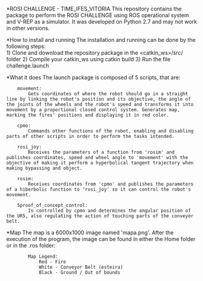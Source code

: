 *ROSI CHALLENGE - TIME_IFES_VITORIA
This repository contains the package to perform the ROSI CHALLENGE using ROS operational system and V-REP as a simulator. It was developed on Python 2.7 and may not work in other versions.

*How to install and running
	The installation and running can be done by the following steps:		
	1) Clone and download the repository package in the <catkin_ws>/src/ folder
	2) Compile your catkin_ws using catkin build
	3) Run the file challenge.launch

*What it does
	The launch package is composed of 5 scripts, that are:

		movement:
			Gets coordinates of where the robot should go in a straight line by linking the robot's position and its objective, the angle of the joints of the wheels and the robot's speed and transforms it into movement by a proportional closed control system. Generates map, marking the fires' positions and displaying it in red color.
		
		cpmo:
			Commands other functions of the robot, enabling and disabling parts of other scripts in order to perform the tasks intended.

		rosi_joy:
			Receives the parameters of a function from 'rosim' and publishes coordinates, speed and wheel angle to 'movement' with the objective of making it perform a hyperbolical tangent trajectory when making bypassing and object.

		rosim:
			Receives coordinates from 'cpmo' and publishes the parameters of a hiberbolic function to 'rosi_joy' so it can control the robot's movement.

		5proof_of_concept_control:
			Is controlled by cpmo and determines the angular position of the UR5, also regulating the action of touching parts of the conveyor belt.
*Map
			The map is a 6000x1000 image named 'mapa.png'. After the execution of the program, the image can be found in either the Home folder or in the .ros folder:
		
			Map Legend:
				Red - Fire 
				White - Conveyor Belt (esteira)
				Black - Ground / Out of bounds

		
